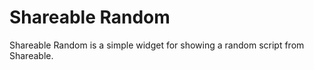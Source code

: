 # Shareable Random
Shareable Random is a simple widget for showing a random script from Shareable.

